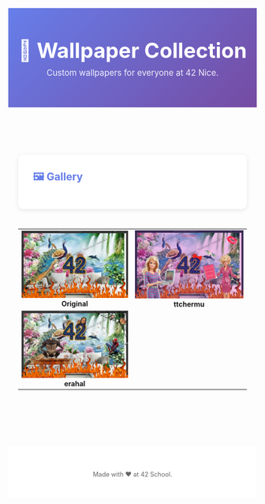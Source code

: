 <header style="background: linear-gradient(135deg, #667eea 0%, #764ba2 100%); color: white; padding: 60px 20px; text-align: center;">
    <h1 style="font-size: 3em; margin: 0 0 10px 0;">🎨 Wallpaper Collection</h1>
    <p style="font-size: 1.2em; opacity: 0.9; margin: 0;">Custom wallpapers for everyone at 42 Nice.</p>
</header>

<div style="max-width: 1200px; margin: 0 auto; padding: 40px 20px;">
    <div style="background: white; padding: 30px; border-radius: 10px; margin-bottom: 40px; box-shadow: 0 2px 10px rgba(0,0,0,0.1);">
        <h2 style="margin: 0 0 15px 0; color: #667eea;">🖼️ Gallery</h2>
    </div>
<table>
  <tr>
    <td align="center">
      <img src="./original.png" width="400px" alt="Wallpaper 1"/><br />
      <b>Original</b>
    </td>
    <td align="center">
      <img src="./ttchermu.png" width="400px" alt="Wallpaper 2"/><br />
      <b>ttchermu</b>
    </td>
  </tr>
  <tr>
    <td align="center">
      <img src="./erahal.png" width="400px" alt="Wallpaper 3"/><br />
      <b>erahal</b>
    </td>
</table>
</div>

<footer style="text-align: center; padding: 40px 20px; background: white; margin-top: 60px;">
    <p style="color: #666; font-size: 0.9em; margin: 10px 0 0 0;">Made with ❤️ at 42 School.</p>
</footer>
